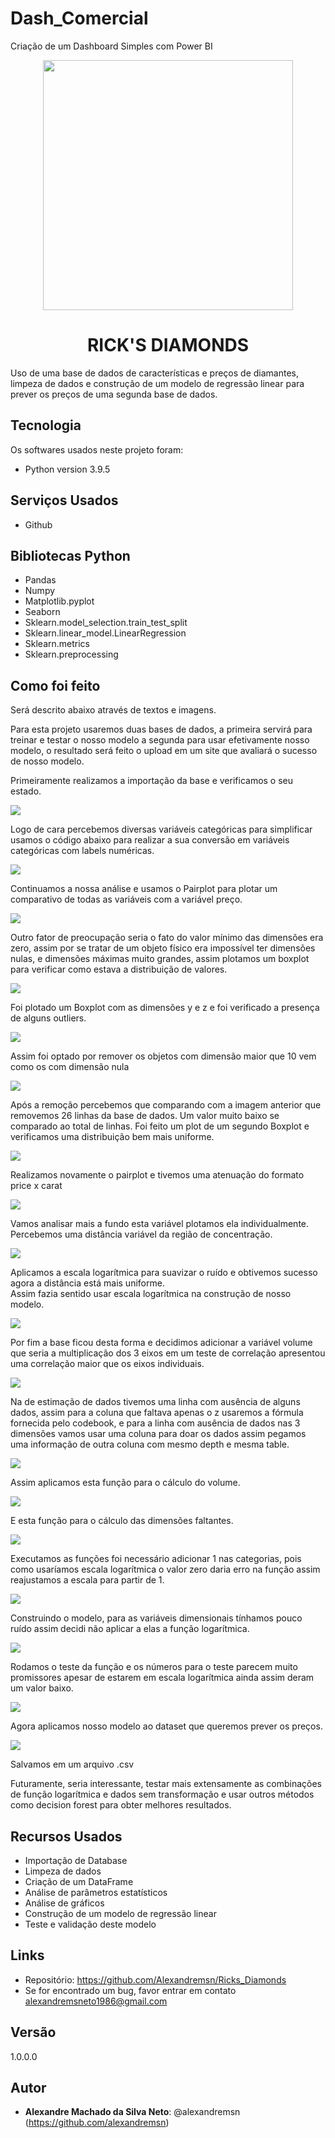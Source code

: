 # Dash_Comercial
Criação de um Dashboard Simples com Power BI


<div align="center">
<img src="images/diamonds-transparent-background-20.png" width="400">

# RICK'S DIAMONDS
<div align="left">
Uso de uma base de dados de características e preços de diamantes, limpeza de dados e construção de um modelo de regressão linear para prever os preços de uma segunda base de dados. 


## Tecnologia

Os softwares  usados neste projeto foram:

* Python version  3.9.5

## Serviços Usados

* Github


## Bibliotecas Python

* Pandas
* Numpy
* Matplotlib.pyplot
* Seaborn
* Sklearn.model_selection.train_test_split
* Sklearn.linear_model.LinearRegression
* Sklearn.metrics
* Sklearn.preprocessing

## Como foi feito

Será descrito abaixo através de textos e imagens.

Para esta projeto usaremos duas bases de dados, a primeira servirá para treinar e testar o nosso modelo a segunda para usar efetivamente nosso modelo, o resultado será feito o upload em um site que avaliará o sucesso de nosso modelo.

Primeiramente realizamos a importação da base e verificamos o seu estado.

<img src=images/diamond_001.png>

Logo de cara percebemos diversas variáveis categóricas para simplificar usamos o código abaixo para realizar a sua conversão em variáveis categóricas com labels numéricas.

<img src=images/diamond_002.png>
  
Continuamos a nossa análise e usamos o Pairplot para plotar um comparativo de todas as variáveis com a variável preço.
  
<img src=images/fpair%20(3).png>  

Outro fator de preocupação seria o fato do valor mínimo das dimensões era zero, assim por se tratar de um objeto físico era impossível ter dimensões nulas, e dimensões máximas muito grandes, assim plotamos um boxplot para verificar como estava a distribuição de valores.
   
<img src=images/diamond_003.png>

Foi plotado um Boxplot com as dimensões y e z e foi verificado a presença de alguns outliers.
  
<img src=images/box1%20(1).png>
  
Assim foi optado por remover os objetos com dimensão maior que 10 vem como os com dimensão nula
  
<img src=images/diamond_004.png>

Após a remoção percebemos que comparando com a imagem anterior que removemos 26 linhas da base de dados. Um valor muito baixo se comparado ao total de linhas.
Foi feito um plot de um segundo Boxplot e verificamos uma distribuição bem mais uniforme.
  
<img src=images/box_2%20(1).png>

Realizamos novamente o pairplot e tivemos uma atenuação do formato price x carat
  
<img src=images/spair%20(1).png>
  
Vamos analisar mais a fundo esta variável plotamos ela individualmente.
Percebemos uma distância variável da região de concentração.

<img src=images/line_01.png>
  
Aplicamos a escala logarítmica para suavizar o ruído e obtivemos sucesso agora a distância está mais uniforme.  
Assim fazia sentido usar escala logarítmica na construção de nosso modelo.
  

  
<img src=images/line_02.png>  
 
  
Por fim a base ficou desta forma e decidimos adicionar a variável volume que seria a multiplicação dos 3 eixos
em um teste de correlação apresentou uma correlação maior que os eixos individuais. 
  
<img src=images/diamond_005.png>

Na de estimação de dados tivemos uma linha com ausência de alguns dados, assim para a coluna que faltava apenas o z usaremos a fórmula fornecida pelo codebook, e para a linha com ausência de dados nas 3 dimensões vamos usar uma coluna para doar os dados
assim pegamos uma informação de outra coluna com mesmo depth e mesma table.


<img src=images/diamond_006.png>
  
Assim aplicamos esta função para o cálculo do volume.
  
<img src=images/diamond_007.png>

E esta função para o cálculo das dimensões faltantes.

<img src=images/diamond_008.png>

Executamos as funções foi necessário adicionar 1 nas categorias, pois como usaríamos escala logarítmica o valor zero daria erro na função assim reajustamos a escala para partir de 1.


<img src=images/diamond_009.png>

Construindo o modelo, para as variáveis dimensionais tínhamos pouco ruído assim decidi não aplicar a elas a função logarítmica.

  
<img src=images/diamond_010.png>

Rodamos o teste da função e os números para o teste parecem muito promissores apesar de estarem em escala logarítmica ainda assim deram um valor baixo.

<img src=images/diamond_011.png>

Agora aplicamos nosso modelo ao dataset que queremos prever os preços.

<img src=images/diamond_012.png>

Salvamos em um arquivo .csv
  
Futuramente, seria interessante, testar mais extensamente as combinações de função logarítmica e dados sem transformação e usar outros métodos como decision forest para obter melhores resultados.


## Recursos Usados

  - Importação de Database
  - Limpeza de dados
  - Criação de um DataFrame
  - Análise de parâmetros estatísticos
  - Análise de gráficos
  - Construção de um modelo de regressão linear
  - Teste e validação deste modelo
  

## Links

  - Repositório: https://github.com/Alexandremsn/Ricks_Diamonds
  - Se for encontrado um bug, favor entrar em contato alexandremsneto1986@gmail.com


## Versão

1.0.0.0


## Autor

* **Alexandre Machado da Silva Neto**: @alexandremsn (https://github.com/alexandremsn)
